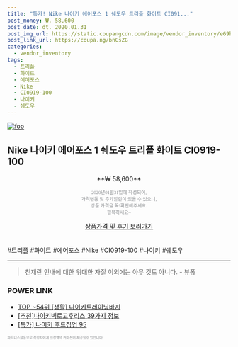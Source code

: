 ```yaml
--- 
title: "특가! Nike 나이키 에어포스 1 쉐도우 트리플 화이트 CI091..." 
post_money: ₩. 58,600 
post_date: dt. 2020.01.31 
post_img_url: https://static.coupangcdn.com/image/vendor_inventory/e69b/e838f1a4e7e82226611d4f684a797450bfb2fa08bd927e8abbe0f095ce21.jpg 
post_link_url: https://coupa.ng/bnGsZG 
categories: 
  - vendor_inventory 
tags: 
  - 트리플 
  - 화이트 
  - 에어포스 
  - Nike 
  - CI0919-100 
  - 나이키 
  - 쉐도우 
--- 
```

[![foo](https://static.coupangcdn.com/image/vendor_inventory/e69b/e838f1a4e7e82226611d4f684a797450bfb2fa08bd927e8abbe0f095ce21.jpg)](https://coupa.ng/bnGsZG) 

## Nike 나이키 에어포스 1 쉐도우 트리플 화이트 CI0919-100 
<p style="text-align: center;">**₩ 58,600**</p> 
<p style="text-align: center;"><span style="color: #898c8f; font-family: Georgia,Times,serif; font-size: 0.75em;">2020년01월31일에 작성되어, <br>가격변동 및 추가할인이 있을 수 있으니,<br> 상품 가격을 꼭!확인해주세요.<br>행복하세요~</span> 
</p>	 
<div markdown="0" style="text-align: center;"><a href="https://coupa.ng/bnGsZG" class="btn btn--success">상품가격 및 후기 보러가기</a></div> 
<br><br> 
  #트리플 #화이트 #에어포스 #Nike #CI0919-100 #나이키 #쉐도우 
<hr> 

> 천재란 인내에 대한 위대한 자질 이외에는 아무 것도 아니다. - 뷰퐁 


### POWER LINK

* <a href="https://blog.naver.com/an0733/221785574105" target="_blank"> TOP ~54위 [생활] 나이키트레이닝바지</a>
* <a href="https://blog.naver.com/fasyy4321/221786273700" target="_blank">[추천]나이키빅로고후리스 39가지 정보</a>
* <a href="https://blog.naver.com/sakai111/221786214017" target="_blank">[특가] 나이키 후드집업 95</a>

<span style="color: #898c8f; font-family: Georgia,Times,serif; font-size: 0.55em;">파트너스활동으로 작성자에게 일정액의 커미션이 제공될수 있습니다.</span> 
